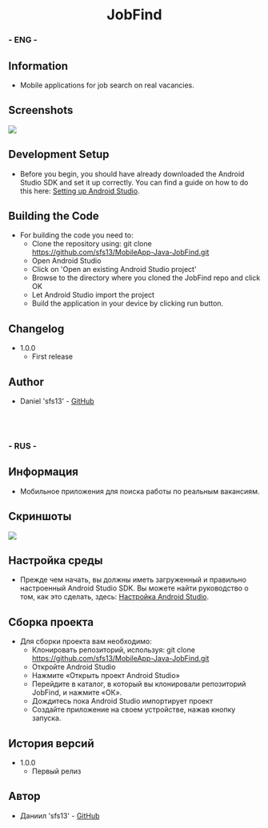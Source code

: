 <h1 align="center">JobFind</h1>

### - ENG -

## Information

- Mobile applications for job search on real vacancies.

## Screenshots

<p>
  <img src="https://i.imgur.com/KOgJpS6.png" />
</p>

## Development Setup

- Before you begin, you should have already downloaded the Android Studio SDK and set it up correctly. You can find a guide on how to do this here: [Setting up Android Studio](http://developer.android.com/sdk/installing/index.html?pkg=studio).

## Building the Code

- For building the code you need to:
  - Clone the repository using: git clone https://github.com/sfs13/MobileApp-Java-JobFind.git
  - Open Android Studio
  - Click on 'Open an existing Android Studio project'
  - Browse to the directory where you cloned the JobFind repo and click OK
  - Let Android Studio import the project
  - Build the application in your device by clicking run button.

## Changelog

- 1.0.0
  - First release

## Author

- Daniel 'sfs13' - <a href="https://github.com/sfs13">GitHub</a>

<br />
<br />

### - RUS -

## Информация

- Мобильное приложения для поиска работы по реальным вакансиям.

## Скриншоты

<p>
  <img src="https://i.imgur.com/KOgJpS6.png" />
</p>

## Настройка среды

- Прежде чем начать, вы должны иметь загруженный и правильно настроенный Android Studio SDK. Вы можете найти руководство о том, как это сделать, здесь: [Настройка Android Studio](http://developer.android.com/sdk/install/index.html?pkg=studio).

## Сборка проекта

- Для сборки проекта вам необходимо:
  - Клонировать репозиторий, используя: git clone https://github.com/sfs13/MobileApp-Java-JobFind.git
  - Откройте Android Studio
  - Нажмите «Открыть проект Android Studio»
  - Перейдите в каталог, в который вы клонировали репозиторий JobFind, и нажмите «ОК».
  - Дождитесь пока Android Studio импортирует проект
  - Создайте приложение на своем устройстве, нажав кнопку запуска.

## История версий

- 1.0.0
  - Первый релиз

## Автор

- Даниил 'sfs13' - <a href="https://github.com/sfs13">GitHub</a>
